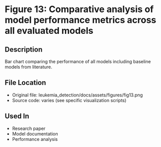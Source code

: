 # Figure 13: Comparative analysis of model performance metrics across all evaluated models

## Description
Bar chart comparing the performance of all models including baseline models from literature.

## File Location
- Original file: leukemia_detection/docs/assets/figures/fig13.png
- Source code: varies (see specific visualization scripts)

## Used In
- Research paper
- Model documentation
- Performance analysis
